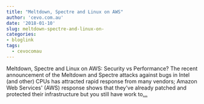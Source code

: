 ```yaml
---
title: "Meltdown, Spectre and Linux on AWS"
author: 'cevo.com.au'
date: '2018-01-10'
slug: meltdown-spectre-and-linux-on-
categories:
- bloglink
tags:
  - cevocomau
---
```


Meltdown, Spectre and Linux on AWS: Security vs Performance? The recent announcement of the Meltdown and Spectre attacks against bugs in Intel (and other) CPUs has attracted rapid response from many vendors; Amazon Web Services' (AWS) response shows that they've already patched and protected their infrastructure but you still have work to[... <i class="fas fa-external-link-alt"></i>](https://cevo.com.au/post/2018-01-10-ec2-pcid-instance-types/)


